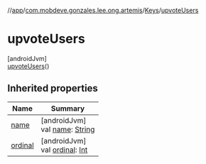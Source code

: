 //[app](../../../../index.md)/[com.mobdeve.gonzales.lee.ong.artemis](../../index.md)/[Keys](../index.md)/[upvoteUsers](index.md)

# upvoteUsers

[androidJvm]\
[upvoteUsers](index.md)()

## Inherited properties

| Name | Summary |
|---|---|
| [name](name.md) | [androidJvm]<br>val [name](name.md): [String](https://kotlinlang.org/api/latest/jvm/stdlib/kotlin/-string/index.html) |
| [ordinal](ordinal.md) | [androidJvm]<br>val [ordinal](ordinal.md): [Int](https://kotlinlang.org/api/latest/jvm/stdlib/kotlin/-int/index.html) |
